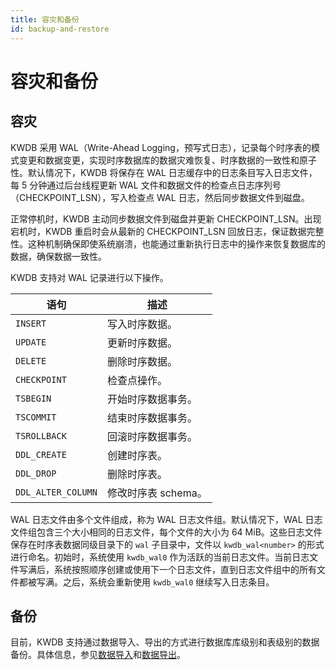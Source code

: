 ```yaml
---
title: 容灾和备份
id: backup-and-restore
---
```


# 容灾和备份

## 容灾

KWDB 采用 WAL（Write-Ahead Logging，预写式日志），记录每个时序表的模式变更和数据变更，实现时序数据库的数据灾难恢复、时序数据的一致性和原子性。默认情况下，KWDB 将保存在 WAL 日志缓存中的日志条目写入日志文件，每 5 分钟通过后台线程更新 WAL 文件和数据文件的检查点日志序列号（CHECKPOINT_LSN），写入检查点 WAL 日志，然后同步数据文件到磁盘。

正常停机时，KWDB 主动同步数据文件到磁盘并更新 CHECKPOINT_LSN。出现宕机时，KWDB 重启时会从最新的 CHECKPOINT_LSN 回放日志，保证数据完整性。这种机制确保即使系统崩溃，也能通过重新执行日志中的操作来恢复数据库的数据，确保数据一致性。

KWDB 支持对 WAL 记录进行以下操作。

| 语句             | 描述              |
| ---------------- | ----------------- |
| `INSERT`           | 写入时序数据。      |
| `UPDATE`           | 更新时序数据。      |
| `DELETE`           | 删除时序数据。      |
| `CHECKPOINT`       | 检查点操作。        |
| `TSBEGIN`          | 开始时序数据事务。  |
| `TSCOMMIT`         | 结束时序数据事务。  |
| `TSROLLBACK`       | 回滚时序数据事务。  |
| `DDL_CREATE`       | 创建时序表。        |
| `DDL_DROP`         | 删除时序表。        |
| `DDL_ALTER_COLUMN` | 修改时序表 schema。 |

WAL 日志文件由多个文件组成，称为 WAL 日志文件组。默认情况下，WAL 日志文件组包含三个大小相同的日志文件，每个文件的大小为 64 MiB。这些日志文件保存在时序表数据同级目录下的 `wal` 子目录中，文件以 `kwdb_wal<number>` 的形式进行命名。初始时，系统使用 `kwdb_wal0` 作为活跃的当前日志文件。当前日志文件写满后，系统按照顺序创建或使用下一个日志文件，直到日志文件组中的所有文件都被写满。之后，系统会重新使用 `kwdb_wal0` 继续写入日志条目。

## 备份

目前，KWDB 支持通过数据导入、导出的方式进行数据库库级别和表级别的数据备份。具体信息，参见[数据导入](../db-administration/import-export-data/import-data.md)和[数据导出](../db-administration/import-export-data/export-data.md)。
